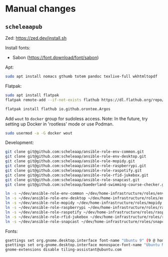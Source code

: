 # Manual changes

## `scheleaapub`

Zed: https://zed.dev/install.sh

Install fonts:
* Sabon (https://font.download/font/sabon)

Apt:
```sh
sudo apt install nomacs gthumb totem pandoc texlive-full wkhtmltopdf
```

Flatpak:
```sh
sudo apt install flatpak
flatpak remote-add --if-not-exists flathub https://dl.flathub.org/repo/flathub.flatpakrepo

flatpak install flathub io.github.orontee.Argos
```

Add `wout` to `docker` group for sudoless access. Note: In the future, try setting up Docker in 'rootless' mode or use Podman.
```sh
sudo usermod -a -G docker wout
```

Development:
```sh
git clone git@github.com:scheleaap/ansible-role-env-common.git
git clone git@github.com:scheleaap/ansible-role-env-desktop.git
git clone git@github.com:scheleaap/ansible-role-mopidy.git
git clone git@github.com:scheleaap/ansible-role-raspberrypi.git
git clone git@github.com:scheleaap/ansible-role-raspotify.git
git clone git@github.com:scheleaap/ansible-role-rfid-jukebox.git
git clone git@github.com:scheleaap/ansible-role-snapcast.git
git clone git@github.com:scheleaap/baederland-swimming-course-checker.git
```

```sh
ln -s ~/dev/ansible-role-env-common ~/dev/home-infrastructure/roles/env-common
ln -s ~/dev/ansible-role-env-desktop ~/dev/home-infrastructure/roles/env-desktop
ln -s ~/dev/ansible-role-mopidy ~/dev/home-infrastructure/roles/mopidy
ln -s ~/dev/ansible-role-raspberrypi ~/dev/home-infrastructure/roles/raspberrypi
ln -s ~/dev/ansible-role-raspotify ~/dev/home-infrastructure/roles/raspotify
ln -s ~/dev/ansible-role-rfid-jukebox ~/dev/home-infrastructure/roles/rfid-jukebox
ln -s ~/dev/ansible-role-snapcast ~/dev/home-infrastructure/roles/snapcast
```

Fonts:
```sh
gsettings set org.gnome.desktop.interface font-name "Ubuntu 9" (9 @ home, 10 @ work)
gsettings set org.gnome.desktop.interface monospace-font-name "Ubuntu Mono 10" (10 @ home, 11 @ work)
gnome-extensions disable tiling-assistant@ubuntu.com
```
